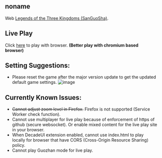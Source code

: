 ## noname
Web [Legends of the Three Kingdoms (SanGuoSha)](https://en.wikipedia.org/wiki/Legends_of_the_Three_Kingdoms).

## Live Play
Click [here](https://adeFuLoDgu.github.io/noname) to play with browser. **(Better play with chromium based browser)**

## Setting Suggestions:
+ Please reset the game after the major version update to get the updated default game settings.
![image](https://raw.githubusercontent.com/adeFuLoDgu/noname/master/reset_illustration.jpg)

## Currently Known Issues:
+ ~~Cannot adjust zoom level in Firefox.~~ Firefox is not supported (Service Worker check function).
+ Cannot use multiplayer for live play because of enforcement of https of github (secure websocket). Or enable mixed content for the live play site in your browser.
+ When DecadeUI extension enabled, cannot use index.html to play locally for browser that have CORS (Cross-Origin Resource Sharing) policy.
+ Cannot play Guozhan mode for live play.
